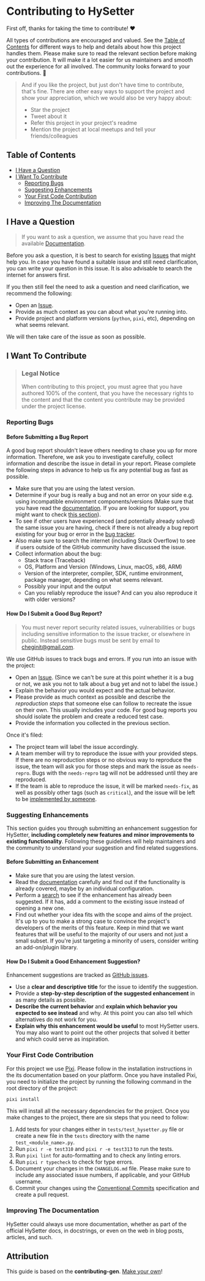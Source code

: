<!-- omit in toc -->

# Contributing to HySetter

First off, thanks for taking the time to contribute! ❤️

All types of contributions are encouraged and valued. See the
[Table of Contents](#table-of-contents) for different ways to help and details about how
this project handles them. Please make sure to read the relevant section before making
your contribution. It will make it a lot easier for us maintainers and smooth out the
experience for all involved. The community looks forward to your contributions. 🎉

> And if you like the project, but just don't have time to contribute, that's fine.
> There are other easy ways to support the project and show your appreciation, which we
> would also be very happy about:
>
> - Star the project
> - Tweet about it
> - Refer this project in your project's readme
> - Mention the project at local meetups and tell your friends/colleagues

<!-- omit in toc -->

## Table of Contents

- [I Have a Question](#i-have-a-question)
- [I Want To Contribute](#i-want-to-contribute)
  - [Reporting Bugs](#reporting-bugs)
  - [Suggesting Enhancements](#suggesting-enhancements)
  - [Your First Code Contribution](#your-first-code-contribution)
  - [Improving The Documentation](#improving-the-documentation)

## I Have a Question

> If you want to ask a question, we assume that you have read the available
> [Documentation](https://hyriver.github.io/hysetter).

Before you ask a question, it is best to search for existing
[Issues](https://github.com/hyriver/hysetter/issues) that might help you. In case you
have found a suitable issue and still need clarification, you can write your question in
this issue. It is also advisable to search the internet for answers first.

If you then still feel the need to ask a question and need clarification, we recommend
the following:

- Open an [Issue](https://github.com/hyriver/hysetter/issues/new).
- Provide as much context as you can about what you're running into.
- Provide project and platform versions (`python`, `pixi`, etc), depending on what seems
  relevant.

We will then take care of the issue as soon as possible.

## I Want To Contribute

> ### Legal Notice <!-- omit in toc -->
>
> When contributing to this project, you must agree that you have authored 100% of the
> content, that you have the necessary rights to the content and that the content you
> contribute may be provided under the project license.

### Reporting Bugs

<!-- omit in toc -->

#### Before Submitting a Bug Report

A good bug report shouldn't leave others needing to chase you up for more information.
Therefore, we ask you to investigate carefully, collect information and describe the
issue in detail in your report. Please complete the following steps in advance to help
us fix any potential bug as fast as possible.

- Make sure that you are using the latest version.
- Determine if your bug is really a bug and not an error on your side e.g. using
  incompatible environment components/versions (Make sure that you have read the
  [documentation](https://hyriver.github.io/hysetter). If you are looking for support,
  you might want to check [this section](#i-have-a-question)).
- To see if other users have experienced (and potentially already solved) the same issue
  you are having, check if there is not already a bug report existing for your bug or
  error in the [bug tracker](https://github.com/hyriver/hysetterissues?q=label%3Abug).
- Also make sure to search the internet (including Stack Overflow) to see if users
  outside of the GitHub community have discussed the issue.
- Collect information about the bug:
  - Stack trace (Traceback)
  - OS, Platform and Version (Windows, Linux, macOS, x86, ARM)
  - Version of the interpreter, compiler, SDK, runtime environment, package manager,
    depending on what seems relevant.
  - Possibly your input and the output
  - Can you reliably reproduce the issue? And can you also reproduce it with older
    versions?

<!-- omit in toc -->

#### How Do I Submit a Good Bug Report?

> You must never report security related issues, vulnerabilities or bugs including
> sensitive information to the issue tracker, or elsewhere in public. Instead sensitive
> bugs must be sent by email to <cheginit@gmail.com>.

We use GitHub issues to track bugs and errors. If you run into an issue with the
project:

- Open an [Issue](https://github.com/hyriver/hysetter/issues/new). (Since we can't be
  sure at this point whether it is a bug or not, we ask you not to talk about a bug yet
  and not to label the issue.)
- Explain the behavior you would expect and the actual behavior.
- Please provide as much context as possible and describe the *reproduction steps* that
  someone else can follow to recreate the issue on their own. This usually includes your
  code. For good bug reports you should isolate the problem and create a reduced test
  case.
- Provide the information you collected in the previous section.

Once it's filed:

- The project team will label the issue accordingly.
- A team member will try to reproduce the issue with your provided steps. If there are
  no reproduction steps or no obvious way to reproduce the issue, the team will ask you
  for those steps and mark the issue as `needs-repro`. Bugs with the `needs-repro` tag
  will not be addressed until they are reproduced.
- If the team is able to reproduce the issue, it will be marked `needs-fix`, as well as
  possibly other tags (such as `critical`), and the issue will be left to be
  [implemented by someone](#your-first-code-contribution).

### Suggesting Enhancements

This section guides you through submitting an enhancement suggestion for HySetter,
**including completely new features and minor improvements to existing functionality**.
Following these guidelines will help maintainers and the community to understand your
suggestion and find related suggestions.

<!-- omit in toc -->

#### Before Submitting an Enhancement

- Make sure that you are using the latest version.
- Read the [documentation](https://hyriver.github.io/hysetter) carefully and find out if
  the functionality is already covered, maybe by an individual configuration.
- Perform a [search](https://github.com/hyriver/hysetter/issues) to see if the
  enhancement has already been suggested. If it has, add a comment to the existing issue
  instead of opening a new one.
- Find out whether your idea fits with the scope and aims of the project. It's up to you
  to make a strong case to convince the project's developers of the merits of this
  feature. Keep in mind that we want features that will be useful to the majority of our
  users and not just a small subset. If you're just targeting a minority of users,
  consider writing an add-on/plugin library.

<!-- omit in toc -->

#### How Do I Submit a Good Enhancement Suggestion?

Enhancement suggestions are tracked as
[GitHub issues](https://github.com/hyriver/hysetter/issues).

- Use a **clear and descriptive title** for the issue to identify the suggestion.
- Provide a **step-by-step description of the suggested enhancement** in as many details
  as possible.
- **Describe the current behavior** and **explain which behavior you expected to see
  instead** and why. At this point you can also tell which alternatives do not work for
  you.
- **Explain why this enhancement would be useful** to most HySetter users. You may also
  want to point out the other projects that solved it better and which could serve as
  inspiration.

### Your First Code Contribution

For this project we use [Pixi](https://pixi.sh/latest/). Please follow in the
installation instructions in the its documentation based on your platform. Once you have
installed Pixi, you need to initialize the project by running the following command in
the root directory of the project:

```bash
pixi install
```

This will install all the necessary dependencies for the project. Once you make changes
to the project, there are six steps that you need to follow:

1. Add tests for your changes either in `tests/test_hysetter.py` file or create a new
   file in the `tests` directory with the name `test_<module_name>.py`.
1. Run `pixi r -e test310` and `pixi r -e test313` to run the tests.
1. Run `pixi lint` for auto-formatting and to check any linting errors.
1. Run `pixi r typecheck` to check for type errors.
1. Document your changes in the `CHANGELOG.md` file. Please make sure to include any
   associated issue numbers, if applicable, and your GitHub username.
1. Commit your changes using the
   [Conventional Commits](https://www.conventionalcommits.org/en/v1.0.0/) specification
   and create a pull request.

### Improving The Documentation

HySetter could always use more documentation, whether as part of the official HySetter
docs, in docstrings, or even on the web in blog posts, articles, and such.

<!-- omit in toc -->

## Attribution

This guide is based on the **contributing-gen**.
[Make your own](https://github.com/bttger/contributing-gen)!
